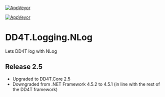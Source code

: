 [![AppVeyor](https://ci.appveyor.com/api/projects/status/github/dd4t/DD4T.Logging.NLog?branch=master&svg=true&passingText=master)](https://ci.appveyor.com/project/DD4T/dd4t-logging-nlog)

[![AppVeyor](https://ci.appveyor.com/api/projects/status/github/dd4t/DD4T.Logging.NLog?branch=develop&svg=true&passingText=develop)](https://ci.appveyor.com/project/DD4T/dd4t-logging-nlog)

# DD4T.Logging.NLog
Lets DD4T log with NLog

## Release 2.5

- Upgraded to DD4T.Core 2.5
- Downgraded from .NET Framework 4.5.2 to 4.5.1 (in line with the rest of the DD4T framework)